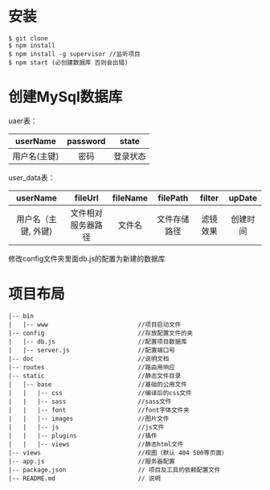 
# 安装

```
$ git clone
$ npm install
$ npm install -g supervisor //监听项目
$ npm start (必创建数据库 否则会出错)

```

# 创建MySql数据库

uaer表：

userName| password| state
:-: | :-: | :-:
用户名(主键) | 密码 | 登录状态

user_data表：

userName | fileUrl | fileName | filePath | filter| upDate
:-: | :-: | :-: | :-: | :-: | :-:
用户名（主键, 外键) | 文件相对服务器路径 | 文件名 | 文件存储路径 |  滤镜效果|  创建时间

修改config文件夹里面db.js的配置为新建的数据库


# 项目布局
```
|-- bin 							
|	|-- www 						//项目启动文件
|-- config							//存放配置文件的夹
|	|-- db.js 						//配置项目数据库
|	|-- server.js					//配置端口号
|-- doc								//说明文档
|-- routes							//路由用响应
|-- static							//静态文件目录
|	|-- base						//基础的公用文件
|	|	|-- css						//编译后的css文件
|	|	|-- sass					//sass文件
|	|	|-- font					//font字体文件夹
|	|	|-- images					//图片文件
|	|	|-- js						//js文件
|	|	|-- plugins					//插件
|	|	|-- views					//静态html文件
|-- views  							//视图（默认 404 500等页面）
|-- app.js  						//服务器配置
|-- package.json					// 项目及工具的依赖配置文件
|-- README.md						// 说明
```